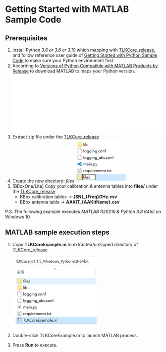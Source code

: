 # Getting Started with MATLAB Sample Code

## Prerequisites

1. Install Python *3.6 or 3.8 or 3.10* which mapping with [TLKCore_release](/release), and follow reference user guide of [Getting Started with Python Sample Code](../Python/README.md) to make sure your Python environment first.
2. According to [Versions of Python Compatible with MATLAB Products by Release](https://www.mathworks.com/support/requirements/python-compatibility.html) to download MATLAB to maps your Python version.
   ![matlab](/images/table_matlab.svg)
3. Extract zip file under the [TLKCore_release](/release)
4. Create the new directory: *files*
   ![files](/images/TLKCore_release_files.png)
5. [BBoxOne/Lite] Copy your calibration & antenna tables into **files/** under the [TLKCore_release](/release)
   * BBox calibration tables -> **{SN}_{Freq}GHz.csv**
   * BBox antenna table -> **AAKIT_{AAKitName}.csv**

P.S. The following example executes *MATLAB R2021b & Pyhton 3.8 64bit* on Windows 10

## MATLAB sample execution steps

1. Copy **TLKCoreExample.m** to extracted/unzipped directory of [TLKCore_release](/release)

   ![MATLAB_copy](/images/MATLAB_copy.png)

2. Double-click TLKCoreExample.m to launch MATLAB process.
3. Press **Run** to execute.
